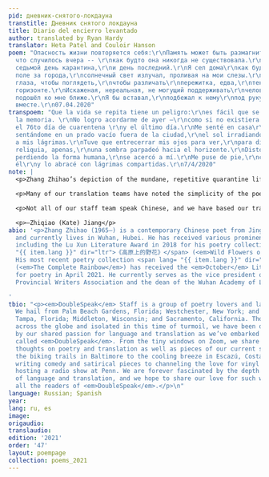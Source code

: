 ```yaml
---
pid: дневник-снятого-локдауна
transtitle: Дневник снятого локдауна
title: Diario del encierro levantado
author: translated by Ryan Hardy
translator: Heta Patel and Couloir Hanson
poem: "Опасность жизни повторяется себя:\r\nПамять может быть размагнита.\r\nНе помню,
  что случилось вчера -- \r\nкак будто она никогда не существовала.\r\nСегодня семьдесят
  седьмой день карантина,\r\nи день последний.\r\nЯ сел дома\r\nкак будто сел в пустом
  поле за города,\r\nсолнечный свет излучал, проливая на мои слезы.\r\nМне нужно было
  глаза, чтобы поглядеть,\r\nчтобы различать\r\nпережитка, едва,\r\nтень мерцал на
  горизонте.\r\nИскаженая, нереальная, не могущий поддерживать\r\nчеловеческую форму,\r\nон
  подошёл ко мне ближе.\r\nЯ бы вставал,\r\nподбежал к нему\r\nпод руку, чтобы плакать
  вместе.\r\n07.04.2020"
transpoem: "Que la vida se repita tiene un peligro:\r\nes fácil que se desmagnetice
  la memoria. \r\nNo logro acordarme de ayer —\r\ncomo si no existiera.\r\nHoy es
  el 76to día de cuarentena \r\ny el último día.\r\nMe senté en casa\r\ncomo si estuviese
  sentándome en un prado vacío fuera de la ciudad,\r\nel sol irradiando al darle luz
  a mis lágrimas.\r\nTuve que entrecerrar mis ojos para ver,\r\npara distinguir, \r\nuna
  reliquia, apenas,\r\nuna sombra parpadeó hacia el horizonte.\r\nDistorcionado, irreal,
  perdiendo la forma humana,\r\nse acercó a mí.\r\nMe puse de pie,\r\ncorrí hacia
  él\r\ny lo abracé con lágrimas compartidas.\r\n7/4/2020"
note: |
  <p>Zhang Zhihao’s depiction of the mundane, repetitive quarantine life has resonated with all of us. The poem <span lang= "{{ item.lang }}" dir="ltr">《开封日记》</span> speaks of a collectively shared experience in the times of isolation and imparts hope in the age of turmoil. When translating the poem, we have noted the matter-of-factness and repetitions in Zhang’s original poem and have tried to preserve these qualities when translating the poem into different languages. For instance, our Italian translation uses repeated <em>erò</em> ending of the future tense verbs as well as the echoed <em>i</em> in <em>piedi</em>, <em>lui</em> in the last few lines to evoke the sense of time blending together when the surroundings don’t change much. Similarly, our Portuguese translation describes the slow passing of time in quarantine by adding extra syllables such as <em>eu</em> and unnecessary prepositions to slow down the pace of the translation.</p>

  <p>Many of our translation teams have noted the simplicity of the poem that is easy to replicate in other languages, though there have been a few difficult words that require imagery to hone in on the word choice. “<span lang= "{{ item.lang }}" dir="ltr">空地</span>” in line 8, for example, whose literal translation is “empty/open ground/field,” is translated as “open field” in English and <em>prado</em> in Spanish, both evoking the imagery of a park with meadows, a beautiful image in the dark time of the pandemic. In line 12, “<span lang= "{{ item.lang }}" dir="ltr">未亡人</span>” is translated as “a survived man” in English and <em>un sopravvissuto</em> in Italian, while referring to those who have fought hard in the pandemic and made it through. The past participles of “survive” and <em>sopravvivere</em> used here set a tone of finality to an action that seems long and enduring.</p>

  <p>Not all of our staff team speak Chinese, and we have based our translations in other languages on the English version produced by our Mandarin-speaking staff members. Nevertheless, we all agree that the global nature of the pandemic allows the piece to resonate across many languages. This year, we also include a translation into Old English, a seemingly dead language yet one that still fits well in the contemporary context. <em>Beowulf</em> and many other Old English poems often focus on loss and grief and our powerlessness in the face of death, no matter our strength or heroic ability. What we have collectively lived through in the past year and a half indeed revolves around such themes. However, in such times of grief and darkness, we still see lights of hope and hold on to them. Whether it is the imagination of sitting on open fields outside of the city, or running over to embrace the survived man, we find strength through this collectively shared experience. As in the last line of our German translation, “Und umarme ihn mit gemeinsamen Tränen,” the addition of <em>gemeinsamen</em> (“common” in English) captures such collective experience with a Romantic sense of humanity. We continue to support each other with caring and hope while fighting through the path of danger and turmoil.</p>

  <p>—Zhiqiao (Kate) Jiang</p>
abio: '<p>Zhang Zhihao (1965–) is a contemporary Chinese poet from Jingmen, Hubei,
  and currently lives in Wuhan, Hubei. He has received various prominent poetry awards,
  including the Lu Xun Literature Award in 2018 for his poetry collection <span lang=
  "{{ item.lang }}" dir="ltr">《高原上的野花》</span> (<em>Wild Flowers on the Plateau</em>).
  His most recent poetry collection <span lang= "{{ item.lang }}" dir="ltr">《完整的彩虹》</span>
  (<em>The Complete Rainbow</em>) has received the <em>October</em> Literature Award
  for poetry in April 2021. He currently serves as the vice president of the Hubei
  Provincial Writers Association and the dean of the Wuhan Academy of Literature.</p>

'
tbio: "<p><em>DoubleSpeak</em> Staff is a group of poetry lovers and language aficionados.
  We hail from Palm Beach Gardens, Florida; Westchester, New York; and Hangzhou, China;
  Tampa, Florida; Middleton, Wisconsin; and Sacramento, California. Though scattered
  across the globe and isolated in this time of turmoil, we have been drawn together
  by our shared passion for language and translation as we’ve embarked on this adventure
  called <em>DoubleSpeak</em>. From the tiny windows on Zoom, we share with each other
  thoughts on poetry and translation as well as pieces of our current states: from
  the biking trails in Baltimore to the cooling breeze in Escazú, Costa Rica; from
  writing comedy and satirical pieces to channeling the love for vinyl records into
  hosting a radio show at Penn. We are forever fascinated by the depth and breadth
  of language and translation, and we hope to share our love for such wonders with
  all the readers of <em>DoubleSpeak</em>.</p>\n"
language: Russian; Spanish
year: 
lang: ru, es
image: 
origaudio: 
translaudio: 
edition: '2021'
order: '47'
layout: poempage
collection: poems_2021
---
```

